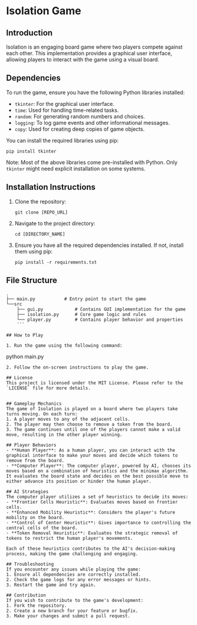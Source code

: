 # Isolation Game

## Introduction
Isolation is an engaging board game where two players compete against each other. This implementation provides a graphical user interface, allowing players to interact with the game using a visual board.

## Dependencies
To run the game, ensure you have the following Python libraries installed:
- `tkinter`: For the graphical user interface.
- `time`: Used for handling time-related tasks.
- `random`: For generating random numbers and choices.
- `logging`: To log game events and other informational messages.
- `copy`: Used for creating deep copies of game objects.

You can install the required libraries using pip:

```
pip install tkinter
```

Note: Most of the above libraries come pre-installed with Python. Only `tkinter` might need explicit installation on some systems.

## Installation Instructions

1. Clone the repository:
   ```
   git clone [REPO_URL]
   ```
2. Navigate to the project directory:
   ```
   cd [DIRECTORY_NAME]
   ```
3. Ensure you have all the required dependencies installed. If not, install them using pip:
   ```
   pip install -r requirements.txt
   ```

## File Structure
```
.
├── main.py           # Entry point to start the game
└──src
    ├── gui.py            # Contains GUI implementation for the game
    ├── isolation.py      # Core game logic and rules
    └── player.py         # Contains player behavior and properties
    ```

## How to Play

1. Run the game using the following command:
   ```
   python main.py
   ```
2. Follow the on-screen instructions to play the game.

## License
This project is licensed under the MIT License. Please refer to the `LICENSE` file for more details.


## Gameplay Mechanics
The game of Isolation is played on a board where two players take turns moving. On each turn:
1. A player moves to any of the adjacent cells.
2. The player may then choose to remove a token from the board.
3. The game continues until one of the players cannot make a valid move, resulting in the other player winning.

## Player Behaviors
- **Human Player**: As a human player, you can interact with the graphical interface to make your moves and decide which tokens to remove from the board.
- **Computer Player**: The computer player, powered by AI, chooses its moves based on a combination of heuristics and the minimax algorithm. It evaluates the board state and decides on the best possible move to either advance its position or hinder the human player.

## AI Strategies
The computer player utilizes a set of heuristics to decide its moves:
- **Frontier Cells Heuristic**: Evaluates moves based on frontier cells.
- **Enhanced Mobility Heuristic**: Considers the player's future mobility on the board.
- **Control of Center Heuristic**: Gives importance to controlling the central cells of the board.
- **Token Removal Heuristic**: Evaluates the strategic removal of tokens to restrict the human player's movements.

Each of these heuristics contributes to the AI's decision-making process, making the game challenging and engaging.

## Troubleshooting
If you encounter any issues while playing the game:
1. Ensure all dependencies are correctly installed.
2. Check the game logs for any error messages or hints.
3. Restart the game and try again.

## Contribution
If you wish to contribute to the game's development:
1. Fork the repository.
2. Create a new branch for your feature or bugfix.
3. Make your changes and submit a pull request.
